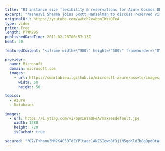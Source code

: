 ```yaml
---
title: "RI instance size flexibility & reservations for Azure Cosmos DB, SQL DB, and SUSE | Azure Friday"
excerpt: "Yashesvi Sharma joins Scott Hanselman to discuss reserved virtual machine instances and how the reservation you buy can apply to other virtual machines (VMs) sizes in the same size series group. This ensures that you maximize your discounts and make reservation management easier. Also, you can now save"
originalUrl: https://youtube.com/watch?v=bpnIWzaQFeA
type: video
price: Free
length: PT9M29S
publishedDateTime: 2019-02-28T00:57:13Z
heat: 50

featuredContent: "<iframe width=\"800\" height=\"500\" frameborder=\"0\" src=\"https://www.youtube.com/embed/bpnIWzaQFeA\" allow=\"accelerometer; autoplay; encrypted-media; gyroscope; picture-in-picture\" allowfullscreen></iframe>"

provider:
  name: Microsoft
  domain: microsoft.com
  images:
    - url: https://smartableai.github.io/microsoft-azure/assets/images/organizations/microsoft.com-50x50.jpg
      width: 50
      height: 50

topics:
  - Azure
  - Databases

images:
  - url: https://i.ytimg.com/vi/bpnIWzaQFeA/maxresdefault.jpg
    width: 1280
    height: 720
    isCached: true

secured: "PO7/F+hanuZMM2K4C5DTdZYPltaec1ANZSIqwd8f3jiN5goKldZb8gDpdOtWrWZH1C+Ktx7n36d2GD+EcXj7p+A1XUzL2x1a4rXjo8j0XlnlSP8+5kAvfd7wcMInOwxMJdInw8CI8X5QDd7SkbPPeByoBiroGC0zbxrq412J+R6sgn56TpFrey7jFZ/eqb1HYZ1+HK8oGh2F4AASlc5nmlp7gkEGX0ipGwe2gWzEU6BWX+ZLCRnrEzR/cMsx+4ZSvZbEjNLNY5oD18buyBFnmqi7rGfNNUE920fK1OjCRAqpjqj7CalMRZtfoL27XCen3Kx1v/HGvJFvoxrwAUyVvyCckBTbMJK8S9gUBdz0oKDlmJRYLvmTG0oXZf/JmDhUIoK9pHJoNh65718I42zHRRZtceS/OvDdMcGvUndqlIk=;GAse7Z4QXteB734Z67EAvg=="
---
```


